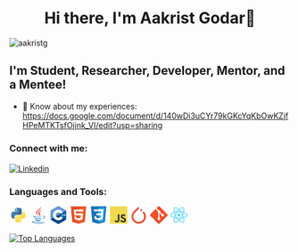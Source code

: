 <h1 align="center">Hi there, I'm Aakrist Godar👋</h1>

<p align="left"> <img src="https://komarev.com/ghpvc/?username=aakristg&label=Profile%20views&color=0e75b6&style=flat" alt="aakristg" /> </p>
<h2 align="left">I'm Student, Researcher, Developer, Mentor, and a Mentee! </h2>

- 📄 Know about my experiences: 
https://docs.google.com/document/d/140wDi3uCYr79kGKcYqKbOwKZjfHPeMTKTsfOjink_VI/edit?usp=sharing

<h3 align="left">Connect with me:</h3>
<p align="left">
<a href="https://www.linkedin.com/in/aakristg/" target="blank"><img align="center" src="https://raw.githubusercontent.com/rahuldkjain/github-profile-readme-generator/master/src/images/icons/Social/linked-in-alt.svg" alt="Linkedin" height="30" width="40" /></a>
<!--<a href="aakrist.godar.1@gmail.com" target="blank"><img align="center" src="https://simpleicons.org/icons/gmail.svg" alt="Gmail" height="30" width="40" /></a> -->
</p>


<h3 align="left">Languages and Tools:</h3>
<p align="left"> <img height="32" width="32" src="https://raw.githubusercontent.com/devicons/devicon/master/icons/python/python-original.svg" />
<img height="32" width="32" src="https://raw.githubusercontent.com/devicons/devicon/master/icons/java/java-original.svg" />
<img height="32" width="32" src="https://raw.githubusercontent.com/devicons/devicon/master/icons/cplusplus/cplusplus-original.svg" />
<img height="32" width="32" src="https://raw.githubusercontent.com/devicons/devicon/master/icons/html5/html5-original.svg" />
<img height="32" width="32" src="https://raw.githubusercontent.com/devicons/devicon/master/icons/css3/css3-original.svg" />
<img height="32" width="32" src="https://raw.githubusercontent.com/devicons/devicon/master/icons/javascript/javascript-original.svg" />  
<img height="32" width="32" src="https://raw.githubusercontent.com/devicons/devicon/master/icons/pytorch/pytorch-original.svg" />
<img height="32" width="32" src="https://raw.githubusercontent.com/devicons/devicon/master/icons/git/git-original.svg" />
<img height="32" width="32" src="https://raw.githubusercontent.com/devicons/devicon/master/icons/react/react-original.svg" />

<!-- This is for GitHub Stats
[![Aakrist's GitHub stats](https://github-readme-stats.vercel.app/api?username=AakristG)](https://github.com/AakristG/github-readme-stats) -->


[![Top Languages](https://github-readme-stats.vercel.app/api/top-langs/?username=AakristG&layout=compact)](https://github.com/AakristG/github-readme-stats&layout=compact)



<!--<details>
[<summary>:zap: GitHub Stats</summary>
  <img align="left" alt="Aakrist's GitHub stats" src = "https://github-readme-stats.vercel.app/api/top-langs?username=aakristg/api?username=aakristg&show_icons=true&hide_border=true" />
</details> 
<pre>
<p><img align="left" src="https://github-readme-streak-stats.herokuapp.com/?user=aakristg&" alt="aakristg" /></p> </pre> -->
